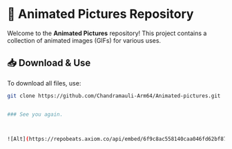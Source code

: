 # 📸 Animated Pictures Repository  

Welcome to the **Animated Pictures** repository! This project contains a collection of animated images (GIFs) for various uses.

## 📥 Download & Use  
To download all files, use:
```sh
git clone https://github.com/Chandramauli-Arm64/Animated-pictures.git


### See you again.



![Alt](https://repobeats.axiom.co/api/embed/6f9c8ac558140caa046fd62bf87a4054020a5c45.svg "Repobeats analytics image")